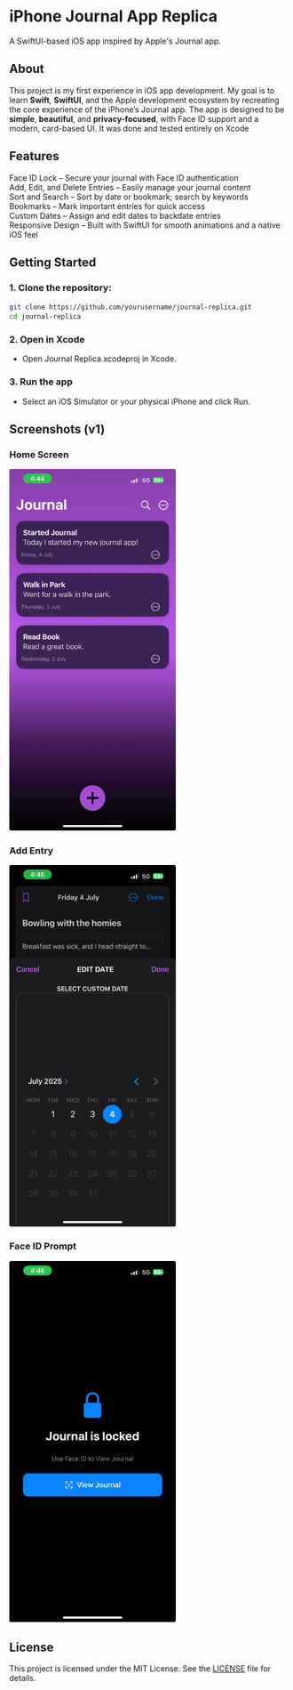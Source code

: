 # iPhone Journal App Replica
A SwiftUI-based iOS app inspired by Apple's Journal app.

## About
This project is my first experience in iOS app development. My goal is to learn **Swift**, **SwiftUI**, and the Apple development ecosystem by recreating the core experience of the iPhone’s Journal app. The app is designed to be **simple**, **beautiful**, and **privacy-focused**, with Face ID support and a modern, card-based UI. It was done and tested entirely on Xcode

## Features
 Face ID Lock – Secure your journal with Face ID authentication    
 Add, Edit, and Delete Entries – Easily manage your journal content  
 Sort and Search – Sort by date or bookmark; search by keywords  
 Bookmarks – Mark important entries for quick access  
 Custom Dates – Assign and edit dates to backdate entries  
 Responsive Design – Built with SwiftUI for smooth animations and a native iOS feel

## Getting Started
### 1. Clone the repository:
```bash
git clone https://github.com/yourusername/journal-replica.git
cd journal-replica
```

### 2. Open in Xcode
- Open Journal Replica.xcodeproj in Xcode.

### 3. Run the app
- Select an iOS Simulator or your physical iPhone and click Run.

## Screenshots (v1)

### Home Screen
<img src="Screenshots/home.jpeg" alt="Home screen" width="300"/>

### Add Entry
<img src="Screenshots/entry.jpeg" alt="Entry screen" width="300"/>

### Face ID Prompt
<img src="Screenshots/faceid.jpeg" alt="Face ID screen" width="300"/>


## License
This project is licensed under the MIT License. See the [LICENSE](LICENSE) file for details.


